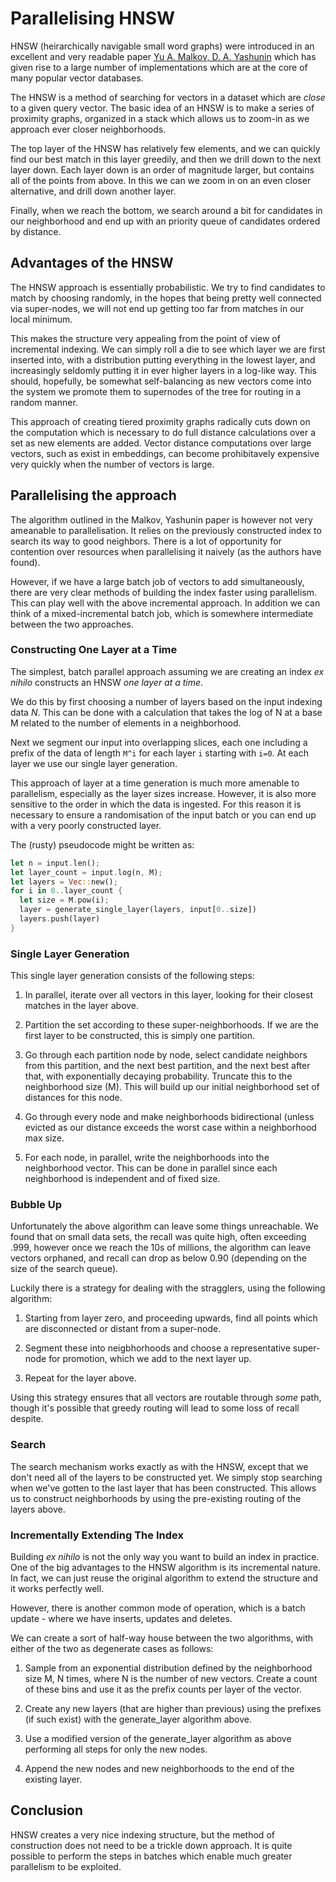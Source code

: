 # Parallelising HNSW

HNSW (heirarchically navigable small word graphs) were introduced in an excellent
and very readable paper [Yu A. Malkov,
D. A. Yashunin](https://arxiv.org/abs/1603.09320) which has given rise
to a large number of implementations which are at the core of many
popular vector databases.

The HNSW is a method of searching for vectors in a dataset which are
*close* to a given query vector. The basic idea of an HNSW is to make
a series of proximity graphs, organized in a stack which allows us to
zoom-in as we approach ever closer neighborhoods.

The top layer of the HNSW has relatively few elements, and we can
quickly find our best match in this layer greedily, and then we drill
down to the next layer down. Each layer down is an order of magnitude
larger, but contains all of the points from above. In this we can we
zoom in on an even closer alternative, and drill down another layer.

Finally, when we reach the bottom, we search around a bit for
candidates in our neighborhood and end up with an priority queue of
candidates ordered by distance.

## Advantages of the HNSW

The HNSW approach is essentially probabilistic. We try to find
candidates to match by choosing randomly, in the hopes that being
pretty well connected via super-nodes, we will not end up getting too
far from matches in our local minimum.

This makes the structure very appealing from the point of view of
incremental indexing. We can simply roll a die to see which layer we
are first inserted into, with a distribution putting everything in the
lowest layer, and increasingly seldomly putting it in ever higher
layers in a log-like way. This should, hopefully, be somewhat
self-balancing as new vectors come into the system we promote them to
supernodes of the tree for routing in a random manner.

This approach of creating tiered proximity graphs radically cuts down
on the computation which is necessary to do full distance calculations
over a set as new elements are added. Vector distance computations
over large vectors, such as exist in embeddings, can become
prohibitavely expensive very quickly when the number of vectors is large.

## Parallelising the approach

The algorithm outlined in the Malkov, Yashunin paper is however not
very ameanable to parallelisation. It relies on the previously
constructed index to search its way to good neighbors. There is a lot
of opportunity for contention over resources when parallelising it
naively (as the authors have found).

However, if we have a large batch job of vectors to add
simultaneously, there are very clear methods of building the index
faster using parallelism. This can play well with the above
incremental approach. In addition we can think of a mixed-incremental
batch job, which is somewhere intermediate between the two approaches.

### Constructing One Layer at a Time

The simplest, batch parallel approach assuming we are creating an
index *ex nihilo* constructs an HNSW *one layer at a time*.

We do this by first choosing a number of layers based on the input
indexing data *N*. This can be done with a calculation that takes the
log of N at a base M related to the number of elements in a
neighborhood.

Next we segment our input into overlapping slices, each one including
a prefix of the data of length `M^i` for each layer `i` starting with
`i=0`.  At each layer we use our single layer generation.

This approach of layer at a time generation is much more amenable to
parallelism, especially as the layer sizes increase. However, it is
also more sensitive to the order in which the data is ingested. For
this reason it is necessary to ensure a randomisation of the input
batch or you can end up with a very poorly constructed layer.

The (rusty) pseudocode might be written as:

```rust
let n = input.len();
let layer_count = input.log(n, M);
let layers = Vec::new();
for i in 0..layer_count {
  let size = M.pow(i);
  layer = generate_single_layer(layers, input[0..size])
  layers.push(layer)
}
```

### Single Layer Generation

This single layer generation consists of the following steps:

1. In parallel, iterate over all vectors in this layer, looking for
   their closest matches in the layer above.

2. Partition the set according to these super-neighborhoods. If we are
   the first layer to be constructed, this is simply one partition.

3. Go through each partition node by node, select candidate neighbors
   from this partition, and the next best partition, and the next best
   after that, with exponentially decaying probability. Truncate this
   to the neighborhood size (M). This will build up our initial
   neighborhood set of distances for this node.

4. Go through every node and make neighborhoods bidirectional (unless
   evicted as our distance exceeds the worst case within a
   neighborhood max size.

5. For each node, in parallel, write the neighborhoods into the
   neighborhood vector. This can be done in parallel since each
   neighborhood is independent and of fixed size.

### Bubble Up

Unfortunately the above algorithm can leave some things
unreachable. We found that on small data sets, the recall was quite
high, often exceeding .999, however once we reach the 10s of millions,
the algorithm can leave vectors orphaned, and recall can drop as below
0.90 (depending on the size of the search queue).

Luckily there is a strategy for dealing with the stragglers, using the
following algorithm:

1. Starting from layer zero, and proceeding upwards, find all points
   which are disconnected or distant from a super-node.

2. Segment these into neigbhorhoods and choose a representative
   super-node for promotion, which we add to the next layer up.

3. Repeat for the layer above.

Using this strategy ensures that all vectors are routable through
*some* path, though it's possible that greedy routing will lead to
some loss of recall despite.

### Search

The search mechanism works exactly as with the HNSW, except that we
don't need all of the layers to be constructed yet. We simply stop
searching when we've gotten to the last layer that has been
constructed. This allows us to construct neighborhoods by using the
pre-existing routing of the layers above.

### Incrementally Extending The Index

Building *ex nihilo* is not the only way you want to build an index in
practice. One of the big advantages to the HNSW algorithm is its
incremental nature. In fact, we can just reuse the original algorithm
to extend the structure and it works perfectly well.

However, there is another common mode of operation, which is a batch
update - where we have inserts, updates and deletes.

We can create a sort of half-way house between the two algorithms,
with either of the two as degenerate cases as follows:

1. Sample from an exponential distribution defined by the neighborhood
   size M, N times, where N is the number of new vectors. Create a
   count of these bins and use it as the prefix counts per layer of
   the vector.

2. Create any new layers (that are higher than previous) using the
   prefixes (if such exist) with the generate_layer algorithm above.

3. Use a modified version of the generate_layer algorithm as above
   performing all steps for only the new nodes.

4. Append the new nodes and new neighborhoods to the end of the
   existing layer.

## Conclusion

HNSW creates a very nice indexing structure, but the method of
construction does not need to be a trickle down approach. It is quite
possible to perform the steps in batches which enable much greater
parallelism to be exploited.

